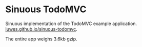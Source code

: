 # Sinuous TodoMVC

Sinuous implementation of the TodoMVC example application.  
[luwes.github.io/sinuous-todomvc](https://luwes.github.io/sinuous-todomvc).

The entire app weighs 3.6kb gzip.
